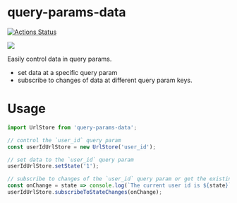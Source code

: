 # query-params-data

[![Actions Status](https://github.com/erhathaway/query-params-data/workflows/Continous%20Integration/badge.svg)](https://github.com/erhathaway/query-params-data/actions)

![](https://api.dependabot.com/badges/status?host=github&repo=erhathaway/query-params-data)

Easily control data in query params.

-   set data at a specific query param
-   subscribe to changes of data at different query param keys.

# Usage

```typescript
import UrlStore from 'query-params-data';

// control the `user_id` query param
const userIdUrlStore = new UrlStore('user_id');

// set data to the `user_id` query param
userIdUrlStore.setState('1');

// subscribe to changes of the `user_id` query param or get the existing state at startup
const onChange = state => console.log(`The current user id is ${state}`);
userIdUrlStore.subscribeToStateChanges(onChange);
```

